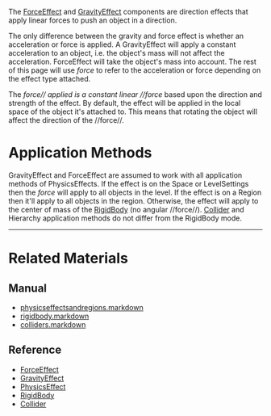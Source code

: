 The [ForceEffect](https://github.com/ZilchEngine/ZilchDocs/blob/master/code_reference/class_reference/forceeffect.markdown) and [GravityEffect](https://github.com/ZilchEngine/ZilchDocs/blob/master/code_reference/class_reference/gravityeffect.markdown) components are direction effects that apply linear forces to push an object in a direction.

The only difference between the gravity and force effect is whether an acceleration or force is applied. A GravityEffect will apply a constant acceleration to an object, i.e. the object's mass will not affect the acceleration. ForceEffect will take the object's mass into account. The rest of this page will use *force* to refer to the acceleration or force depending on the effect type attached.

The *force// applied is a constant linear //force* based upon the direction and strength of the effect. By default, the effect will be applied in the local space of the object it's attached to. This means that rotating the object will affect the direction of the //force//.

 #  Application Methods
GravityEffect and ForceEffect are assumed to work with all application methods of PhysicsEffects. If the effect is on the Space or LevelSettings then the *force* will apply to all objects in the level. If the effect is on a Region then it'll apply to all objects in the region. Otherwise, the effect will apply to the center of mass of the [RigidBody](https://github.com/ZilchEngine/ZilchDocs/blob/master/zero_editor_documentation/zeromanual/physics/physicseffectsandregions/rigidbody.markdown) (no angular //force//). [Collider](https://github.com/ZilchEngine/ZilchDocs/blob/master/zero_editor_documentation/zeromanual/physics/physicseffectsandregions/colliders.markdown) and Hierarchy application methods do not differ from the RigidBody mode.

---
 #  Related Materials
 ##  Manual
- [physicseffectsandregions.markdown](https://github.com/ZilchEngine/ZilchDocs/blob/master/zero_editor_documentation/zeromanual/physics/physicseffectsandregions.markdown)
- [rigidbody.markdown](https://github.com/ZilchEngine/ZilchDocs/blob/master/zero_editor_documentation/zeromanual/physics/physicseffectsandregions/rigidbody.markdown)
- [colliders.markdown](https://github.com/ZilchEngine/ZilchDocs/blob/master/zero_editor_documentation/zeromanual/physics/physicseffectsandregions/colliders.markdown)

 ##  Reference
- [ForceEffect](https://github.com/ZilchEngine/ZilchDocs/blob/master/code_reference/class_reference/forceeffect.markdown)
- [GravityEffect](https://github.com/ZilchEngine/ZilchDocs/blob/master/code_reference/class_reference/gravityeffect.markdown)
- [PhysicsEffect](https://github.com/ZilchEngine/ZilchDocs/blob/master/code_reference/class_reference/physicseffect.markdown)
- [RigidBody](https://github.com/ZilchEngine/ZilchDocs/blob/master/code_reference/class_reference/rigidbody.markdown)
- [Collider](https://github.com/ZilchEngine/ZilchDocs/blob/master/code_reference/class_reference/collider.markdown) 

 